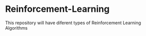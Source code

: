 # Reinforcement-Learning

This repository will have diferent types of Reinforcement Learning Algorithms
